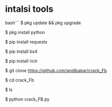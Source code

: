 # intalsi tools
bash```
$ pkg update && pkg upgrade

$ pkg install python

$ pip install requests

$ pip install bs4

$ pip install rich

$ git clone https://github.com/andibakar/crack_Fb

$ cd crack_Fb

$ ls

$ python crack_FB.py

```
